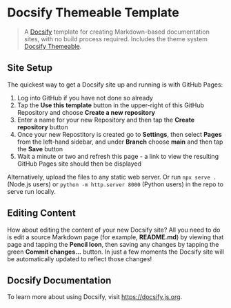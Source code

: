 # Docsify Themeable Template

> A [Docsify](https://github.com/docsifyjs/docsify/) template for creating Markdown-based documentation sites, with no build process required. Includes the theme system [Docsify Themeable](https://github.com/jhildenbiddle/docsify-themeable).

## Site Setup

The quickest way to get a Docsify site up and running is with GitHub Pages:  

1. Log into GitHub if you have not done so already
2. Tap the **Use this template** button in the upper-right of this GitHub Repository and choose **Create a new repository**
3. Enter a name for your new Repository and then tap the **Create repository** button
4. Once your new Repostitory is created go to **Settings**, then select **Pages** from the left-hand sidebar, and under **Branch** choose **main** and then tap the **Save** button
5. Wait a minute or two and refresh this page - a link to view the resulting GitHub Pages site should then be displayed

Alternatively, upload the files to any static web server. Or run `npx serve .` (Node.js users) or `python -m http.server 8000` (Python users) in the repo to serve run locally.

## Editing Content

How about editing the content of your new Docsify site? All you need to do is edit a source Markdown page (for example,  **README.md**) by viewing that page and tapping the **Pencil Icon**, then saving any changes by tapping the green **Commit changes...** button. In just a few moments the Docsify site will be automatically updated to reflect those changes!

## Docsify Documentation

To learn more about using Docsify, visit https://docsify.js.org.